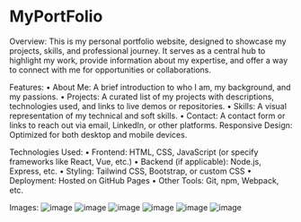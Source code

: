 # MyPortFolio
Overview:
This is my personal portfolio website, designed to showcase my projects, skills, and professional journey. It serves as a central hub to highlight my work, provide information about my expertise, and offer a way to connect with me for opportunities or collaborations.

Features:
• About Me: A brief introduction to who I am, my background, and my passions.
• Projects: A curated list of my projects with descriptions, technologies used, and links to live demos or repositories.
• Skills: A visual representation of my technical and soft skills.
• Contact: A contact form or links to reach out via email, LinkedIn, or other platforms.
Responsive Design: Optimized for both desktop and mobile devices.

Technologies Used:
• Frontend: HTML, CSS, JavaScript (or specify frameworks like React, Vue, etc.)
• Backend (if applicable): Node.js, Express, etc.
• Styling: Tailwind CSS, Bootstrap, or custom CSS
• Deployment: Hosted on GitHub Pages
• Other Tools: Git, npm, Webpack, etc.

Images:
![image](https://github.com/user-attachments/assets/48272990-0b1e-4761-865b-96eb703ef33f)
![image](https://github.com/user-attachments/assets/f859587f-d25c-44ce-9002-1cbab31d8686)
![image](https://github.com/user-attachments/assets/59866631-6f90-492a-94ce-252c90115862)
![image](https://github.com/user-attachments/assets/79794227-d176-40dc-9fe4-227c46755530)
![image](https://github.com/user-attachments/assets/7caea1a9-026e-4691-afcc-ebd94d9e5893)
![image](https://github.com/user-attachments/assets/98c6eb8e-811f-49de-8d87-5ab0a826b7da)







